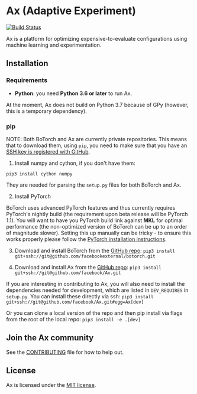 # Ax (Adaptive Experiment)
[![Build Status](https://travis-ci.com/facebook/Ax.svg?token=m8nxq4QpA9U383aZWDyF&branch=master)](https://travis-ci.com/facebook/Ax)

Ax is a platform for optimizing expensive-to-evaluate configurations using machine learning and experimentation.

## Installation

### Requirements

* **Python**: you need **Python 3.6 or later** to run Ax.

At the moment, Ax does not build on Python 3.7 because of GPy (however, this is a temporary dependency).

### pip

NOTE: Both BoTorch and Ax are currently private repositories. This means that to download them, using `pip`, you need to make sure that you have an [SSH key is registered with GitHub](https://help.github.com/articles/generating-a-new-ssh-key-and-adding-it-to-the-ssh-agent/).

1) Install numpy and cython, if you don't have them:

```
pip3 install cython numpy
```

They are needed for parsing the `setup.py` files for both BoTorch and Ax.

2) Install PyTorch

BoTorch uses advanced PyTorch features and thus currently requires PyTorch's
nightly build (the requirement upon beta release will be PyTorch 1.1).
You will want to have you PyTorch build link against **MKL** for optimal performance (the non-optimized
version of BoTorch can be up to an order of magnitude slower). Setting this up
manually can be tricky - to ensure this works properly please follow the
[PyTorch installation instructions](https://pytorch.org/get-started/locally/).

3) Download and install BoTorch from the [GitHub repo](https://github.com/facebookexternal/botorch):
`pip3 install git+ssh://git@github.com/facebookexternal/botorch.git`

4) Download and install Ax from the [GitHub repo](https://github.com/facebook/Ax):
`pip3 install git+ssh://git@github.com/facebook/Ax.git`

If you are interesting in contributing to Ax, you will also need to install the
dependencies needed for development, which are listed in `DEV_REQUIRES`
in `setup.py`. You can install these directly via ssh:
`pip3 install git+ssh://git@github.com/facebook/Ax.git#egg=Ax[dev]`

Or you can clone a local version of the repo and then pip install via flags from
the root of the local repo:
`pip3 install -e .[dev]`

## Join the Ax community

See the [CONTRIBUTING](CONTRIBUTING.md) file for how to help out.

## License

Ax is licensed under the [MIT license](LICENSE.md).
